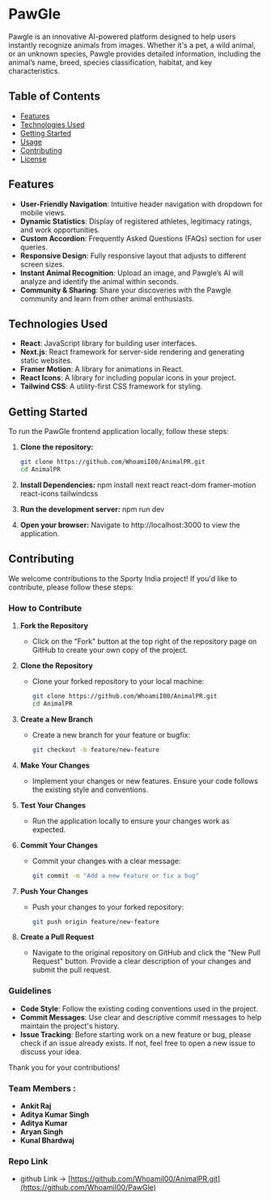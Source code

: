 # PawGle

Pawgle is an innovative AI-powered platform designed to help users instantly recognize animals from images. Whether it's a pet, a wild animal, or an unknown species, Pawgle provides detailed information, including the animal’s name, breed, species classification, habitat, and key characteristics.

## Table of Contents

- [Features](#features)
- [Technologies Used](#technologies-used)
- [Getting Started](#getting-started)
- [Usage](#usage)
- [Contributing](#contributing)
- [License](#license)

## Features

- **User-Friendly Navigation**: Intuitive header navigation with dropdown for mobile views.
- **Dynamic Statistics**: Display of registered athletes, legitimacy ratings, and work opportunities.
- **Custom Accordion**: Frequently Asked Questions (FAQs) section for user queries.
- **Responsive Design**: Fully responsive layout that adjusts to different screen sizes.
- **Instant Animal Recognition**: Upload an image, and Pawgle’s AI will analyze and identify the animal within seconds.
- **Community & Sharing**: Share your discoveries with the Pawgle community and learn from other animal enthusiasts.

## Technologies Used

- **React**: JavaScript library for building user interfaces.
- **Next.js**: React framework for server-side rendering and generating static websites.
- **Framer Motion**: A library for animations in React.
- **React Icons**: A library for including popular icons in your project.
- **Tailwind CSS**: A utility-first CSS framework for styling.

## Getting Started

To run the PawGle frontend application locally, follow these steps:

1. **Clone the repository:**

   ```bash
   git clone https://github.com/WhoamiI00/AnimalPR.git
   cd AnimalPR

   ```

2. **Install Dependencies:**
   npm install next react react-dom framer-motion react-icons tailwindcss
3. **Run the development server:**
   npm run dev

4. **Open your browser:**
   Navigate to http://localhost:3000 to view the application.

## Contributing

We welcome contributions to the Sporty India project! If you'd like to contribute, please follow these steps:

### How to Contribute

1. **Fork the Repository**

   - Click on the "Fork" button at the top right of the repository page on GitHub to create your own copy of the project.

2. **Clone the Repository**

   - Clone your forked repository to your local machine:
     ```bash
     git clone https://github.com/WhoamiI00/AnimalPR.git
     cd AnimalPR
     ```

3. **Create a New Branch**

   - Create a new branch for your feature or bugfix:
     ```bash
     git checkout -b feature/new-feature
     ```

4. **Make Your Changes**

   - Implement your changes or new features. Ensure your code follows the existing style and conventions.

5. **Test Your Changes**

   - Run the application locally to ensure your changes work as expected.

6. **Commit Your Changes**

   - Commit your changes with a clear message:
     ```bash
     git commit -m "Add a new feature or fix a bug"
     ```

7. **Push Your Changes**

   - Push your changes to your forked repository:
     ```bash
     git push origin feature/new-feature
     ```

8. **Create a Pull Request**
   - Navigate to the original repository on GitHub and click the "New Pull Request" button. Provide a clear description of your changes and submit the pull request.

### Guidelines

- **Code Style**: Follow the existing coding conventions used in the project.
- **Commit Messages**: Use clear and descriptive commit messages to help maintain the project's history.
- **Issue Tracking**: Before starting work on a new feature or bug, please check if an issue already exists. If not, feel free to open a new issue to discuss your idea.

Thank you for your contributions!

### Team Members :

- **Ankit Raj**
- **Aditya Kumar Singh**
- **Aditya Kumar**
- **Aryan Singh**
- **Kunal Bhardwaj**

### Repo Link

- github Link -> [https://github.com/WhoamiI00/AnimalPR.git](https://github.com/WhoamiI00/PawGle)
